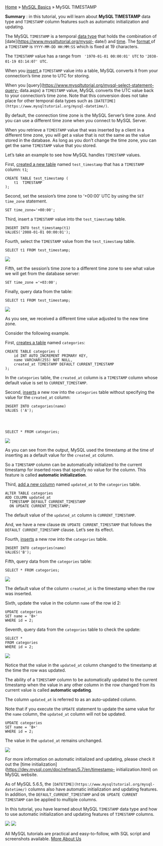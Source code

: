

[Home](https://www.mysqltutorial.org/) » [MySQL
Basics](https://www.mysqltutorial.org/mysql-basics/) » MySQL TIMESTAMP



 **Summary** : in this tutorial, you will learn about **MySQL TIMESTAMP** data
type and `TIMESTAMP` column features such as automatic initialization and
updating.



The MySQL `TIMESTAMP` is a temporal [data
type](https://www.mysqltutorial.org/mysql-data-types.aspx "MySQL Data Types")
that holds the combination of [date](https://www.mysqltutorial.org/mysql-
date/) and [time](https://www.mysqltutorial.org/mysql-time/). The [format
](https://www.mysqltutorial.org/mysql-date_format/ "MySQL DATE_FORMAT
function")of a `TIMESTAMP` is `YYYY-MM-DD HH:MM:SS` which is fixed at 19
characters.



The `TIMESTAMP` value has a range from ` '1970-01-01 00:00:01' UTC` to
`'2038-01-19 03:14:07' UTC`.



When you [insert ](https://www.mysqltutorial.org/mysql-insert-statement.aspx
"MySQL INSERT statement")a `TIMESTAMP` value into a table, MySQL converts it
from your connection’s time zone to UTC for storing.



When you [query](https://www.mysqltutorial.org/mysql-select-statement-query-
data.aspx) a `TIMESTAMP` value, MySQL converts the UTC value back to your
connection’s time zone. Note that this conversion does not take place for
other temporal data types such as
`[DATETIME](https://www.mysqltutorial.org/mysql-datetime/)`.



By default, the connection time zone is the MySQL Server’s time zone. And you
can use a different time zone when you connect to MySQL Server.



When you retrieve a `TIMESTAMP` value that was inserted by a client in a
different time zone, you will get a value that is not the same as the value
stored in the database. As long as you don’t change the time zone, you can get
the same `TIMESTAMP` value that you stored.



Let’s take an example to see how MySQL handles `TIMESTAMP` values.



First, [created a new table](https://www.mysqltutorial.org/mysql-create-table/
"MySQL Create Table") named `test_timestamp` that has a `TIMESTAMP` column:
`t1`;


    
    
    CREATE TABLE test_timestamp (
        t1  TIMESTAMP
    );



Second, set the session’s time zone to ‘+00:00’ UTC by using the `SET
time_zone` statement.


    
    
    SET time_zone='+00:00';



Third, insert a `TIMESTAMP` value into the `test_timestamp` table.


    
    
    INSERT INTO test_timestamp(t1)
    VALUES('2008-01-01 00:00:01');



Fourth, select the `TIMESTAMP` value from the `test_timestamp` table.


    
    
    SELECT t1 FROM test_timestamp;

![](https://www.mysqltutorial.org/wp-content/uploads/2011/03/MySQL-Timestamp-example-1.jpg)


Fifth, set the session’s time zone to a different time zone to see what value
we will get from the database server:


    
    
    SET time_zone ='+03:00';



Finally, query data from the table:


    
    
    SELECT t1 FROM test_timestamp;

![](https://www.mysqltutorial.org/wp-content/uploads/2011/03/MySQL-Timestamp-timezone-changes.jpg)


As you see, we received a different time value adjusted to the new time zone.



Consider the following example.



First, [creates a table](https://www.mysqltutorial.org/mysql-create-table/)
named `categories`:


    
    
    CREATE TABLE categories (
        id INT AUTO_INCREMENT PRIMARY KEY,
        name VARCHAR(255) NOT NULL,
        created_at TIMESTAMP DEFAULT CURRENT_TIMESTAMP
    );



In the `categories` table, the `created_at` column is a `TIMESTAMP` column
whose default value is set to `CURRENT_TIMESTAMP`.



Second, [inserts](https://www.mysqltutorial.org/mysql-insert-statement.aspx) a
new row into the `categories` table without specifying the value for the
`created_at` column:


    
    
    INSERT INTO categories(name) 
    VALUES ('A');


    
    
    SELECT * FROM categories;

![](https://www.mysqltutorial.org/wp-content/uploads/2011/03/MySQL-TIMESTAMP-Automatic-Initialization.png)


As you can see from the output, MySQL used the timestamp at the time of
inserting as a default value for the `created_at` column.



So a `TIMESTAMP` column can be automatically initialized to the current
timestamp for inserted rows that specify no value for the column. This feature
is called **automatic initialization**.



Third, [add a new column](https://www.mysqltutorial.org/mysql-add-column/)
named `updated_at` to the `categories` table.


    
    
    ALTER TABLE categories
    ADD COLUMN updated_at 
      TIMESTAMP DEFAULT CURRENT_TIMESTAMP 
      ON UPDATE CURRENT_TIMESTAMP;



The default value of the `updated_at` column is `CURRENT_TIMESTAMP`.



And, we have a new clause `ON UPDATE CURRENT_TIMESTAMP` that follows the
`DEFAULT CURRENT_TIMESTAMP` clause. Let’s see its effect.



Fourth, [inserts](https://www.mysqltutorial.org/mysql-insert-statement.aspx) a
new row into the `categories` table.


    
    
    INSERT INTO categories(name)
    VALUES('B');



Fifth, query data from the `categories` table:


    
    
    SELECT * FROM categories;

![](https://www.mysqltutorial.org/wp-content/uploads/2011/03/MySQL-TIMESTAMP-Automatic-Updating.png)


The default value of the column `created_at` is the timestamp when the row was
inserted.



Sixth, update the value in the column `name` of the row id 2:


    
    
    UPDATE categories 
    SET name = 'B+'
    WHERE id = 2;
    



Seventh, query data from the `categories` table to check the update:


    
    
    SELECT *
    FROM categories
    WHERE id = 2;

![](https://www.mysqltutorial.org/wp-content/uploads/2011/03/MySQL-TIMESTAMP-Automatic-Updating-feature.png)


Notice that the value in the `updated_at` column changed to the timestamp at
the time the row was updated.



The ability of a `TIMESTAMP` column to be automatically updated to the current
timestamp when the value in any other column in the row changed from its
current value is called **automatic updating**.



The column `updated_at` is referred to as an auto-updated column.



Note that if you execute the `UPDATE` statement to update the same value for
the `name` column, the `updated_at` column will not be updated.


    
    
    UPDATE categories 
    SET name = 'B+'
    WHERE id = 2;



The value in the `updated_at` remains unchanged.

![](https://www.mysqltutorial.org/wp-content/uploads/2011/03/MySQL-TIMESTAMP-Automatic-Updating-feature.png)


For more information on automatic initialized and updating, please check it
out the [time
initialization](https://dev.mysql.com/doc/refman/5.7/en/timestamp-
initialization.html) on MySQL website.



As of MySQL 5.6.5, the `[DATETIME](https://www.mysqltutorial.org/mysql-
datetime/)` columns also have automatic initialization and updating features.
In addition, the `DEFAULT_CURRENT_TIMESTAMP` and `ON UPDATE CURRENT TIMESTAMP`
can be applied to multiple columns.



In this tutorial, you have learned about MySQL `TIMESTAMP` data type and how
to use automatic initialization and updating features of `TIMESTAMP` columns.

![](https://www.mysqltutorial.org/wp-content/themes/evolution/img/left.svg)
![](https://www.mysqltutorial.org/wp-content/themes/evolution/img/right.svg)


All MySQL tutorials are practical and easy-to-follow, with SQL script and
screenshots available. [More About Us](/about-us/)

